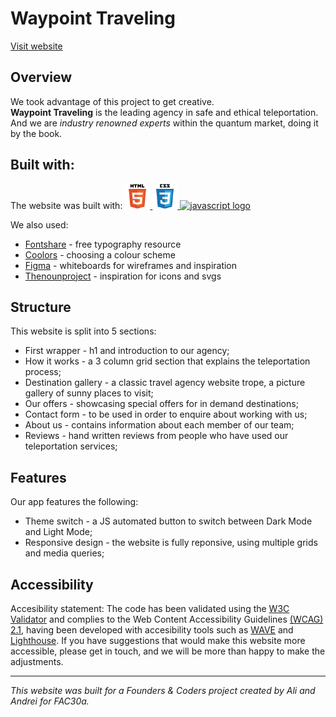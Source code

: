 # Waypoint Traveling
[Visit website](https://fac30.github.io/ali-andrei-agency/)

## Overview
We took advantage of this project to get creative. <br> 
**Waypoint Traveling** is the leading agency in safe and ethical teleportation. <br> 
And we are *industry renowned experts* within the quantum market, doing it by the book.

## Built with:
The website was built with:
<a href="https://www.w3.org/html/" target="_blank" rel="noreferrer"> 
<img src="https://raw.githubusercontent.com/devicons/devicon/master/icons/html5/html5-original-wordmark.svg" alt="html5" width="40" height="40"/> 
</a> 
<a href="https://www.w3schools.com/css/" target="_blank" rel="noreferrer"> 
<img src="https://raw.githubusercontent.com/devicons/devicon/master/icons/css3/css3-original-wordmark.svg" alt="css3" width="40" height="40"/>
</a> 
<a href="https://developer.mozilla.org/en-US/docs/Web/JavaScript" target="_blank" rel="noreferrer"> 
<img src="https://upload.wikimedia.org/wikipedia/commons/thumb/6/6a/JavaScript-logo.png/768px-JavaScript-logo.png" alt="javascript logo" width="40" height="40"/> 
</a> 

We also used:
* [Fontshare](https://fontshare.com/) - free typography resource
* [Coolors](https://www.coolors.co/) - choosing a colour scheme
* [Figma](https://figma.com/) - whiteboards for wireframes and inspiration
* [Thenounproject](https://thenounproject.com/) - inspiration for icons and svgs

## Structure
This website is split into 5 sections:
* First wrapper - h1 and introduction to our agency;
* How it works - a 3 column grid section that explains the teleportation process;
* Destination gallery - a classic travel agency website trope, a picture gallery of sunny places to visit;
* Our offers - showcasing special offers for in demand destinations;
* Contact form - to be used in order to enquire about working with us;
* About us - contains information about each member of our team;
* Reviews - hand written reviews from people who have used our teleportation services;

## Features 
Our app features the following:
* Theme switch - a JS automated button to switch between Dark Mode and Light Mode;
* Responsive design - the website is fully reponsive, using multiple grids and media queries;

## Accessibility 

Accesibility statement:
The code has been validated using the [W3C Validator](https://validator.w3.org/) and complies to the Web Content Accessibility Guidelines [(WCAG) 2.1](https://www.w3.org/TR/WCAG21/), having been developed with accesibility tools such as [WAVE](https://wave.webaim.org/) and [Lighthouse](https://developer.chrome.com/docs/lighthouse/overview). If you have suggestions that would make this website more accessible, please get in touch, and we will be more than happy to make the adjustments.

- - - 
_This website was built for a Founders & Coders project created by Ali and Andrei for FAC30a._
